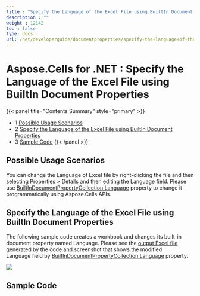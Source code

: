 ```yaml
---
title : "Specify the Language of the Excel File using BuiltIn Document Properties" 
description : "" 
weight : 12142 
toc : false
type: docs
url: /net/developerguide/documentproperties/specify+the+language+of+the+excel+file+using+builtin+document+properties/
---
```


# Aspose.Cells for .NET : Specify the Language of the Excel File using BuiltIn Document Properties


{{< panel title="Contents Summary" style="primary" >}}
*   1 [Possible Usage Scenarios](#possible-usage-scenarios)
*   2 [Specify the Language of the Excel File using BuiltIn Document Properties](#specify-the-language-of-the-excel-file-using-builtin-document-properties)
*   3 [Sample Code](#sample-code)
{{< /panel >}}
 

## Possible Usage Scenarios

You can change the Language of Excel file by right-clicking the file and then selecting Properties > Details and then editing the Language field. Please use [BuiltInDocumentPropertyCollection.Language](https://apireference.aspose.com/net/cells/aspose.cells.properties/builtindocumentpropertycollection/properties/language) property to change it programmatically using Aspose.Cells APIs.

## Specify the Language of the Excel File using BuiltIn Document Properties

The following sample code creates a workbook and changes its built-in document property named Language. Please see the [output Excel file](https://docs2.aspose.com/cells/net/attachments/64456175/64716891.xlsx) generated by the code and screenshot that shows the modified Language field by [BuiltInDocumentPropertyCollection.Language](https://apireference.aspose.com/net/cells/aspose.cells.properties/builtindocumentpropertycollection/properties/language) property.

![](https://docs2.aspose.com/cells/net/attachments/64456175/64716889.png)

## Sample Code


